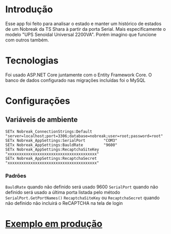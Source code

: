 # Introdução
Esse app foi feito para analisar o estado e manter um histórico de estados de um Nobreak da TS Shara à partir da porta Serial. Mais especificamente o modelo "UPS Senoidal Universal 2200VA". Porém imagino que funcione com outros também.

# Tecnologias
Foi usado ASP.NET Core juntamente com o Entity Framework Core.
O banco de dados configurado nas migrações incluídas foi o MySQL

# Configurações

## Variáveis de ambiente

```
SETx Nobreak_ConnectionStrings:Default     "server=localhost;port=3306;database=nobreak;user=root;password=root"
SETx Nobreak_AppSettings:SerialPort        "COM3"
SETx Nobreak_AppSettings:BauldRate         "9600"
SETx Nobreak_AppSettings:RecaptchaSiteKey  "xxxxxxxxxxxxxxxxxxxxxxxxxxxxxxxxxxxxxxx"
SETx Nobreak_AppSettings:RecaptchaSecret   "xxxxxxxxxxxxxxxxxxxxxxxxxxxxxxxxxxxxxxx"
```

### Padrões

`BauldRate` quando não definido será usado 9600
`SerialPort` quando não definido será usado a última porta listada pelo método `SerialPort.GetPortNames()`
`RecaptchaSiteKey` ou `RecaptchaSecret` quando não definido não incluirá o ReCAPTCHA na tela de login

# [Exemplo em produção](https://camilla.thiagofnsc.dev)